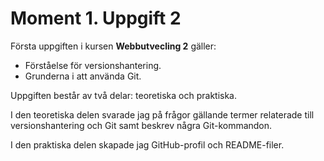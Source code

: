 # Moment 1. Uppgift 2

Första uppgiften i kursen **Webbutvecling 2** gäller:
- Förståelse för versionshantering.
- Grunderna i att använda Git.

Uppgiften består av två delar: teoretiska och praktiska. 

I den teoretiska delen svarade jag på frågor gällande termer relaterade till versionshantering och Git samt beskrev några Git-kommandon.

I den praktiska delen skapade jag GitHub-profil och README-filer.
